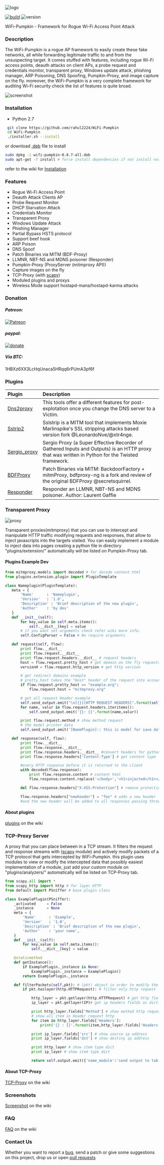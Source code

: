 ![logo](https://raw.githubusercontent.com/P0cL4bs/WiFi-Pumpkin/master/docs/logo.png)

[![build](https://travis-ci.org/P0cL4bs/WiFi-Pumpkin.svg)](https://travis-ci.org/P0cL4bs/WiFi-Pumpkin/)
![version](https://img.shields.io/badge/version-0.8.7-orange.svg)

WiFi-Pumpkin - Framework for Rogue Wi-Fi Access Point Attack

### Description

The WiFi-Pumpkin is a rogue AP framework to easily create these fake networks, all while forwarding legitimate traffic to and from the unsuspecting target. It comes stuffed with features, including rogue Wi-Fi access points, deauth attacks on client APs, a probe request and credentials monitor, transparent proxy, Windows update attack, phishing manager, ARP Poisoning, DNS Spoofing, Pumpkin-Proxy, and image capture on the fly. moreover, the WiFi-Pumpkin is a very complete framework for auditing Wi-Fi security check the list of features is quite broad.

![screenshot](https://raw.githubusercontent.com/P0cL4bs/WiFi-Pumpkin/0.8.7Beta/docs/screenshot.png)

### Installation

- Python 2.7

```sh
 git clone https://github.com/rahul2224/WiFi-Pumpkin
 cd WiFi-Pumpkin
 ./installer.sh --install
```

or download [.deb](https://github.com/P0cL4bs/WiFi-Pumpkin/releases) file to install

```sh
sudo dpkg -i wifi-pumpkin-0.8.7-all.deb
sudo apt-get -f install # force install dependencies if not install normally

```

refer to the wiki for [Installation](https://github.com/P0cL4bs/WiFi-Pumpkin/wiki/Installation)

### Features

- Rogue Wi-Fi Access Point
- Deauth Attack Clients AP
- Probe Request Monitor
- DHCP Starvation Attack
- Credentials Monitor
- Transparent Proxy
- Windows Update Attack
- Phishing Manager
- Partial Bypass HSTS protocol
- Support beef hook
- ARP Poison
- DNS Spoof
- Patch Binaries via MITM (BDF-Proxy)
- LLMNR, NBT-NS and MDNS poisoner (Responder)
- Pumpkin-Proxy (ProxyServer (mitmproxy API))
- Capture images on the fly
- TCP-Proxy (with [scapy](http://www.secdev.org/projects/scapy/))
- Moduled plugins and proxys
- Wireless Mode support hostapd-mana/hostapd-karma attacks

### Donation

##### Patreon:

[![Patreon](https://cloud.githubusercontent.com/assets/8225057/5990484/70413560-a9ab-11e4-8942-1a63607c0b00.png)](http://www.patreon.com/wifipumpkin)

##### paypal:

[![donate](https://www.paypalobjects.com/en_US/i/btn/btn_donate_LG.gif)](https://www.paypal.com/cgi-bin/webscr?cmd=_s-xclick&hosted_button_id=PUPJEGHLJPFQL)

##### Via BTC:

1HBXz6XX3LcHqUnaca5HRqq6rPUmA3pf6f

### Plugins

| Plugin                                                       | Description                                                                                                                                     |
| :----------------------------------------------------------- | :---------------------------------------------------------------------------------------------------------------------------------------------- |
| [Dns2proxy](https://github.com/LeonardoNve/dns2proxy)        | This tools offer a different features for post-explotation once you change the DNS server to a Victim.                                          |
| [Sstrip2](https://github.com/LeonardoNve/sslstrip2)          | Sslstrip is a MITM tool that implements Moxie Marlinspike's SSL stripping attacks based version fork @LeonardoNve/@xtr4nge.                     |
| [Sergio_proxy](https://github.com/supernothing/sergio-proxy) | Sergio Proxy (a Super Effective Recorder of Gathered Inputs and Outputs) is an HTTP proxy that was written in Python for the Twisted framework. |
| [BDFProxy](https://github.com/davinerd/BDFProxy-ng)          | Patch Binaries via MITM: BackdoorFactory + mitmProxy, bdfproxy-ng is a fork and review of the original BDFProxy @secretsquirrel.                |
| [Responder](https://github.com/lgandx/Responder)             | Responder an LLMNR, NBT-NS and MDNS poisoner. Author: Laurent Gaffie                                                                            |

### Transparent Proxy

![proxy](https://raw.githubusercontent.com/P0cL4bs/WiFi-Pumpkin/master/docs/proxyscenario.png)

Transparent proxies(mitmproxy) that you can use to intercept and manipulate HTTP traffic modifying requests and responses, that allow to inject javascripts into the targets visited. You can easily implement a module to inject data into pages creating a python file in directory "plugins/extension/" automatically will be listed on Pumpkin-Proxy tab.

#### Plugins Example Dev

```python
from mitmproxy.models import decoded # for decode content html
from plugins.extension.plugin import PluginTemplate

class Nameplugin(PluginTemplate):
   meta = {
       'Name'      : 'Nameplugin',
       'Version'   : '1.0',
       'Description' : 'Brief description of the new plugin',
       'Author'    : 'by dev'
   }
   def __init__(self):
       for key,value in self.meta.items():
           self.__dict__[key] = value
       # if you want set arguments check refer wiki more info.
       self.ConfigParser = False # No require arguments

   def request(self, flow):
       print flow.__dict__
       print flow.request.__dict__
       print flow.request.headers.__dict__ # request headers
       host = flow.request.pretty_host # get domain on the fly requests
       versionH = flow.request.http_version # get http version

       # get redirect domains example
       # pretty_host takes the "Host" header of the request into account,
       if flow.request.pretty_host == "example.org":
           flow.request.host = "mitmproxy.org"

       # get all request Header example
       self.send_output.emit("\n[{}][HTTP REQUEST HEADERS]".format(self.Name))
       for name, valur in flow.request.headers.iteritems():
           self.send_output.emit('{}: {}'.format(name,valur))

       print flow.request.method # show method request
       # the model printer data
       self.send_output.emit('[NamePlugin]:: this is model for save data logging')

   def response(self, flow):
       print flow.__dict__
       print flow.response.__dict__
       print flow.response.headers.__dict__ #convert headers for python dict
       print flow.response.headers['Content-Type'] # get content type

       #every HTTP response before it is returned to the client
       with decoded(flow.response):
           print flow.response.content # content html
           flow.response.content.replace('</body>','<h1>injected</h1></body>') # replace content tag

       del flow.response.headers["X-XSS-Protection"] # remove protection Header

       flow.response.headers["newheader"] = "foo" # adds a new header
       #and the new header will be added to all responses passing through the proxy
```

#### About plugins

[plugins](https://github.com/P0cL4bs/WiFi-Pumpkin/wiki/Plugins) on the wiki

### TCP-Proxy Server

A proxy that you can place between in a TCP stream. It filters the request and response streams with ([scapy](http://www.secdev.org/projects/scapy/) module) and actively modify packets of a TCP protocol that gets intercepted by WiFi-Pumpkin. this plugin uses modules to view or modify the intercepted data that possibly easiest implementation of a module, just add your custom module on "plugins/analyzers/" automatically will be listed on TCP-Proxy tab.

```python
from scapy.all import *
from scapy_http import http # for layer HTTP
from default import PSniffer # base plugin class

class ExamplePlugin(PSniffer):
    _activated     = False
    _instance      = None
    meta = {
        'Name'      : 'Example',
        'Version'   : '1.0',
        'Description' : 'Brief description of the new plugin',
        'Author'    : 'your name',
    }
    def __init__(self):
        for key,value in self.meta.items():
            self.__dict__[key] = value

    @staticmethod
    def getInstance():
        if ExamplePlugin._instance is None:
            ExamplePlugin._instance = ExamplePlugin()
        return ExamplePlugin._instance

    def filterPackets(self,pkt): # (pkt) object in order to modify the data on the fly
        if pkt.haslayer(http.HTTPRequest): # filter only http request

            http_layer = pkt.getlayer(http.HTTPRequest) # get http fields as dict type
            ip_layer = pkt.getlayer(IP)# get ip headers fields as dict type

            print http_layer.fields['Method'] # show method http request
            # show all item in Header request http
            for item in http_layer.fields['Headers']:
                print('{} : {}'.format(item,http_layer.fields['Headers'][item]))

            print ip_layer.fields['src'] # show source ip address
            print ip_layer.fields['dst'] # show destiny ip address

            print http_layer # show item type dict
            print ip_layer # show item type dict

            return self.output.emit({'name_module':'send output to tab TCP-Proxy'})

```

#### About TCP-Proxy

[TCP-Proxy](https://github.com/P0cL4bs/WiFi-Pumpkin/wiki/TCP-PProxy) on the wiki

### Screenshots

[Screenshot](https://github.com/P0cL4bs/WiFi-Pumpkin/wiki/Screenshots) on the wiki

### FAQ

[FAQ](https://github.com/P0cL4bs/WiFi-Pumpkin/wiki/FAQ) on the wiki

### Contact Us

Whether you want to report a [bug](https://github.com/P0cL4bs/WiFi-Pumpkin/issues/new), send a patch or give some suggestions on this project, drop us or open [pull requests](https://github.com/P0cL4bs/WiFi-Pumpkin/pulls)
